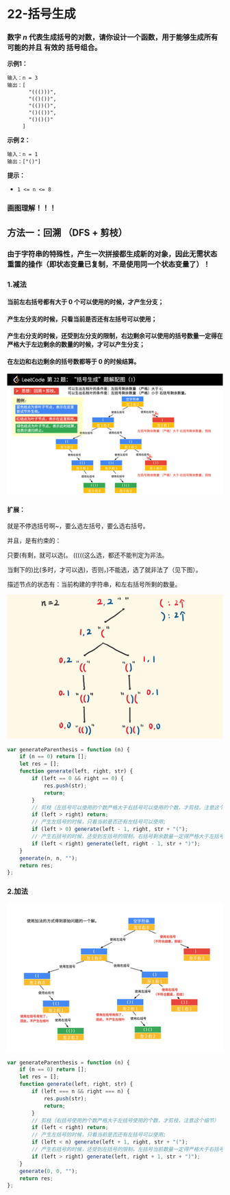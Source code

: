 # 22-括号生成

### 数字 *n* 代表生成括号的对数，请你设计一个函数，用于能够生成所有可能的并且 **有效的** 括号组合。

**示例1：**

```
输入：n = 3
输出：[
       "((()))",
       "(()())",
       "(())()",
       "()(())",
       "()()()"
     ]
```

**示例 2：**

```
输入：n = 1
输出：["()"]
```

**提示：**

- `1 <= n <= 8`



### 画图理解！！！

## 方法一：回溯 （DFS + 剪枝）

### 由于字符串的特殊性，产生一次拼接都生成新的对象，因此无需状态重置的操作（即状态变量已复制，不是使用同一个状态变量了）！

### 1.减法

#### 当前左右括号都有大于 0 个可以使用的时候，才产生分支；

#### 产生左分支的时候，只看当前是否还有左括号可以使用；

#### 产生右分支的时候，还受到左分支的限制，右边剩余可以使用的括号数量一定得在严格大于左边剩余的数量的时候，才可以产生分支；

#### 在左边和右边剩余的括号数都等于 0 的时候结算。

<img src='img/减法回溯.png' />

#### 扩展：

就是不停选括号啊~，要么选左括号，要么选右括号。

并且，是有约束的：

只要(有剩，就可以选(。 (((((这么选，都还不能判定为非法。

当剩下的)比(多时，才可以选)，否则，)不能选，选了就非法了（见下图）。

描述节点的状态有：当前构建的字符串，和左右括号所剩的数量。

<img src='img/减法图解.png' />

```javascript
var generateParenthesis = function (n) {
    if (n == 0) return [];
    let res = [];
    function generate(left, right, str) {
        if (left == 0 && right == 0) {
            res.push(str);
            return;
        }
        // 剪枝（左括号可以使用的个数严格大于右括号可以使用的个数，才剪枝，注意这个细节）
        if (left > right) return;
        // 产生左括号的时候，只看当前是否还有左括号可以使用;
        if (left > 0) generate(left - 1, right, str + "(");
        // 产生右括号的时候，还受到左括号的限制，右括号剩余数量一定得严格大于左括号剩余数量，才可产生右括号;
        if (left < right) generate(left, right - 1, str + ")");
    }
    generate(n, n, "");
    return res;
};
```



### 2.加法

<img src='img/加法回溯.png' />

```javascript
var generateParenthesis = function (n) {
    if (n == 0) return [];
    let res = [];
    function generate(left, right, str) {
        if (left === n && right === n) {
        	res.push(str);
            return;
        }
        // 剪枝（右括号使用的个数严格大于左括号使用的个数，才剪枝，注意这个细节）
        if (left < right) return;
        // 产生左括号的时候，只看当前是否还有左括号可以使用;
        if (left < n) generate(left + 1, right, str + "(");
        // 产生右括号的时候，还受到左括号的限制，左括号当前数量一定得严格大于右括号当前数量，才可产生右括号;
        if (left > right) generate(left, right + 1, str + ")");
    }
    generate(0, 0, "");
    return res;
};
```

